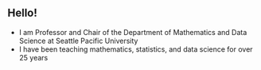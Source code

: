 ## Hello!

 - I am Professor and Chair of the Department of Mathematics and Data Science at Seattle Pacific University
 - I have been teaching mathematics, statistics, and data science for over 25 years
